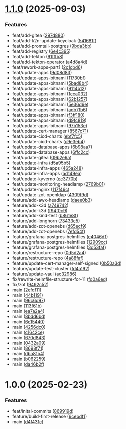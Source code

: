 # [1.1.0](https://github.com/stuttgart-things/helm/compare/v1.0.0...v1.1.0) (2025-09-03)


### Features

* feat/add-gitea ([297d880](https://github.com/stuttgart-things/helm/commit/297d8804c4fe4111449bfa53c5afff4f675f2fd5))
* feat/add-k2n-update-keycloak ([541681f](https://github.com/stuttgart-things/helm/commit/541681f923767bea2d8cd2eb16421472643c6342))
* feat/add-promtail-postgres ([9bda3bb](https://github.com/stuttgart-things/helm/commit/9bda3bb3321e7effbad0e1d27f8ef007747db96f))
* feat/add-registry ([6e4c395](https://github.com/stuttgart-things/helm/commit/6e4c3951363cd31ebdadb8f3d4665fee46797d39))
* feat/add-tekton ([91fffb8](https://github.com/stuttgart-things/helm/commit/91fffb867753e2a3eb5dbd1f3382b479d03f5b9e))
* feat/add-tekton-operator ([a4d8a4d](https://github.com/stuttgart-things/helm/commit/a4d8a4d65388340fcdc84445afeb7754a7069805))
* feat/rework-apps-part1 ([2c1cbd6](https://github.com/stuttgart-things/helm/commit/2c1cbd66e6d493050eaa5fb94276ac08e2111a6e))
* feat/update-apps ([9d08d83](https://github.com/stuttgart-things/helm/commit/9d08d834208bbd74f12a592de4f5b307d9adea59))
* feat/update-apps-bitnami ([11730bf](https://github.com/stuttgart-things/helm/commit/11730bf53fa95a9a32739fc350c1e2657bb0769b))
* feat/update-apps-bitnami ([5bad8b4](https://github.com/stuttgart-things/helm/commit/5bad8b4e9dc4b31102d6c47e8b781315d44a2bba))
* feat/update-apps-bitnami ([9114b12](https://github.com/stuttgart-things/helm/commit/9114b126b8488a7192461d8074bb37d6fe549d03))
* feat/update-apps-bitnami ([1cca032](https://github.com/stuttgart-things/helm/commit/1cca032d887f16a8466de446c6541e314fb7501e))
* feat/update-apps-bitnami ([62b1257](https://github.com/stuttgart-things/helm/commit/62b125727a44d272ee70d0f318f6475140fbaeeb))
* feat/update-apps-bitnami ([5e36d6e](https://github.com/stuttgart-things/helm/commit/5e36d6ea1d2e3f277e5310e6382c13e0ea697105))
* feat/update-apps-bitnami ([adb7fb6](https://github.com/stuttgart-things/helm/commit/adb7fb65f58a5f686b1d539f4eecaf0676dc922b))
* feat/update-apps-bitnami ([f3ff180](https://github.com/stuttgart-things/helm/commit/f3ff18074c7875f25d6ed4d5ad40971f85481e4a))
* feat/update-apps-bitnami ([d9fc819](https://github.com/stuttgart-things/helm/commit/d9fc8191892ecab1a4ebfc63f957dd57984d3270))
* feat/update-apps-bitnami ([97b153e](https://github.com/stuttgart-things/helm/commit/97b153eb48dff6ba7ed054e96e09447fd5c31d8a))
* feat/update-cert-manager ([8567c71](https://github.com/stuttgart-things/helm/commit/8567c71c44b6cba0207b95e447d4d3fb512e386c))
* feat/update-cicd-charts ([ebf7fc5](https://github.com/stuttgart-things/helm/commit/ebf7fc5144ced4837e1a9b382422a5b1f18a4e21))
* feat/update-cicd-charts ([c9e3eb4](https://github.com/stuttgart-things/helm/commit/c9e3eb4347a1c3229215850fee695f05ed9946a5))
* feat/update-database-apps ([6b98aa7](https://github.com/stuttgart-things/helm/commit/6b98aa72814a55b858a5d5e538242e827e991706))
* feat/update-database-apps ([6ffc2cc](https://github.com/stuttgart-things/helm/commit/6ffc2cccdde5b61979520b9ddd59e715645760f5))
* feat/update-gitea ([09b2e6a](https://github.com/stuttgart-things/helm/commit/09b2e6a174fe681b8e35fc27b6554f987ce7f5f9))
* feat/update-infra ([d5a95b5](https://github.com/stuttgart-things/helm/commit/d5a95b503f55a23de34e370c93acf4537d233d93))
* feat/update-infra-apps ([465a248](https://github.com/stuttgart-things/helm/commit/465a24830114aa8469b50b0c287ca9e083938dcf))
* feat/update-infra-apps ([ad149ea](https://github.com/stuttgart-things/helm/commit/ad149ea7552e0fcc54ac68de7033774737da17ff))
* feat/update-kyverno ([ec3770b](https://github.com/stuttgart-things/helm/commit/ec3770bf62c45366592d73d3ee85e89b68a9970d))
* feat/update-monitoring-headlamp ([2769b01](https://github.com/stuttgart-things/helm/commit/2769b0198a7cfc233f43a5034be00df8614254e7))
* feat/update-nginx ([117f46c](https://github.com/stuttgart-things/helm/commit/117f46c51f96f232f3043459b00261499d8cb8ab))
* feat/update-zot-openldap ([4309f9d](https://github.com/stuttgart-things/helm/commit/4309f9d6a67c5e91413b9158058c01ecad246081))
* feature/add-awx-headlamp ([daee0b3](https://github.com/stuttgart-things/helm/commit/daee0b37a8a774b2a70f3dafa5541a58805d5b21))
* feature/add-k3d ([a749742](https://github.com/stuttgart-things/helm/commit/a749742c58adddc9ccab46cf63b9d3f100222c4e))
* feature/add-k3d ([f94f0c9](https://github.com/stuttgart-things/helm/commit/f94f0c99f57f41956526733218aa9be4bf6ce239))
* feature/add-kind-test ([b861e8f](https://github.com/stuttgart-things/helm/commit/b861e8f4ce1914960754e5e259b48ad100fd1329))
* feature/add-longhorn ([73433c5](https://github.com/stuttgart-things/helm/commit/73433c5b01c7b57d11e73c3af6b9cb5a92993b70))
* feature/add-zot-openebs ([d65ecf9](https://github.com/stuttgart-things/helm/commit/d65ecf950d7839850b375923c42506f736de4e2b))
* feature/add-zot-openebs ([7efd54f](https://github.com/stuttgart-things/helm/commit/7efd54ffd2ea3e64765a53f68807cb68dc0f669c))
* feature/grafana-postgres-helmfiles ([e4046d1](https://github.com/stuttgart-things/helm/commit/e4046d148340aa3f09116d87f429d62bb29ab76a))
* feature/grafana-postgres-helmfiles ([12909cc](https://github.com/stuttgart-things/helm/commit/12909cc9c94fe39087d135b45e1b823de8938f25))
* feature/grafana-postgres-helmfiles ([3d53faf](https://github.com/stuttgart-things/helm/commit/3d53faf38942757b84a6c008417100ef55d81acb))
* feature/restructure-repo ([0d5d2a4](https://github.com/stuttgart-things/helm/commit/0d5d2a42a643c3011d34669f313a7589ea366380))
* feature/restructure-repo ([4a88faf](https://github.com/stuttgart-things/helm/commit/4a88faf67c8e5a48eb6397abb8175bd909035eee))
* feature/update-cert-manager-self-signed ([0b50a3d](https://github.com/stuttgart-things/helm/commit/0b50a3d646e759ff5ee018176a5617e8a33851fe))
* feature/update-test-cluster ([fd4a192](https://github.com/stuttgart-things/helm/commit/fd4a192265a5ae430c47eee413a532f73f96ad06))
* feature/update-vaul ([ac32986](https://github.com/stuttgart-things/helm/commit/ac329867284f3e22c255130f36bda6aaafc7b556))
* fix/rewrite-helmfile-structure-for-11 ([fd0a6ed](https://github.com/stuttgart-things/helm/commit/fd0a6edb2b610f2c41d2b317b6b573bc14c5ccd5))
* fix/zot ([9492c52](https://github.com/stuttgart-things/helm/commit/9492c52afc09b6cd953d3716868fefa213ce479d))
* main ([2efdf11](https://github.com/stuttgart-things/helm/commit/2efdf118609ddfa98965a97d86cc896d784b55f8))
* main ([44b1191](https://github.com/stuttgart-things/helm/commit/44b11912899b1784fcf45139fc68a5eef7b00299))
* main ([96c6d97](https://github.com/stuttgart-things/helm/commit/96c6d9732d8b933bd4b1f8def3ec860f31c57399))
* main ([113f61b](https://github.com/stuttgart-things/helm/commit/113f61b0ab0a9326d3d1bfe246b497af83a4ece3))
* main ([ea7a2a4](https://github.com/stuttgart-things/helm/commit/ea7a2a4e61dbde919967c788ae2edf02a241760e))
* main ([8bdd6bd](https://github.com/stuttgart-things/helm/commit/8bdd6bd40eed421a69b725340df09891a9f11f73))
* main ([6e15440](https://github.com/stuttgart-things/helm/commit/6e154407de27a697d062d1634c7bb896b7db0916))
* main ([4256dc0](https://github.com/stuttgart-things/helm/commit/4256dc0e39407a2fe68a1b28f538b6efc4a12599))
* main ([c1642ce](https://github.com/stuttgart-things/helm/commit/c1642ce42c7e5aa9cdb80de8e132c0005215c724))
* main ([670d843](https://github.com/stuttgart-things/helm/commit/670d843861d1503a414a3e5964254e5192d1649b))
* main ([0432a09](https://github.com/stuttgart-things/helm/commit/0432a092bcae44e3babb10981bcce59c1b2602a0))
* main ([8698f71](https://github.com/stuttgart-things/helm/commit/8698f71a89f60b369a5a1f9e76a28b63ea51d8c7))
* main ([dba81b4](https://github.com/stuttgart-things/helm/commit/dba81b40662e5e6054a8431e086f04b4e88d5df9))
* main ([b062259](https://github.com/stuttgart-things/helm/commit/b062259ca03d87e234e76bde644ed0185a86ebb3))
* main ([da46b2f](https://github.com/stuttgart-things/helm/commit/da46b2f7e0ef1f9c543c159499c6b6ba6e40a711))

# 1.0.0 (2025-02-23)


### Features

* feat/inital-commits ([869919d](https://github.com/stuttgart-things/helm/commit/869919d7906b0f6f231942b498acb1157727f5c5))
* feature/build-first-release ([6cebdf1](https://github.com/stuttgart-things/helm/commit/6cebdf10bcd949d8b26fb3bab12d8dadbdfc8cda))
* main ([d4f431c](https://github.com/stuttgart-things/helm/commit/d4f431c118b05e1cfe4b933e4469b0b10f279969))
